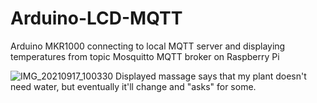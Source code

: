 # Arduino-LCD-MQTT
Arduino MKR1000 connecting to local MQTT server and displaying temperatures from topic
Mosquitto MQTT broker on Raspberry Pi

![IMG_20210917_100330](https://user-images.githubusercontent.com/70897432/134229424-79beae53-4cb8-4c9b-ac86-43f8512d63a9.jpg)
Displayed massage says that my plant doesn't need water, but eventually it'll change and "asks" for some.

